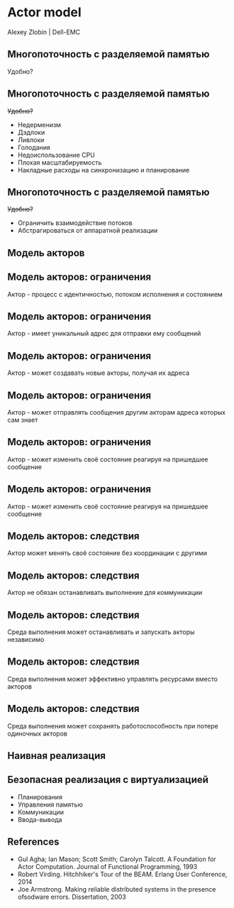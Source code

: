 [comment]: # (Set the theme:)
[comment]: # (THEME = simple)
[comment]: # (CODE_THEME = zenburn)
[comment]: # (The list of themes is at https://revealjs.com/themes/)
[comment]: # (The list of code themes is at https://highlightjs.org/)

[comment]: # "You can also use quotes instead of parenthesis"
[comment]: # "THEME = white"

[comment]: # (Pass optional settings to reveal.js:)
[comment]: # (controls: true)
[comment]: # (keyboard: true)
[comment]: # (markdown: { smartypants: true })
[comment]: # (hash: false)
[comment]: # (respondToHashChanges: false)
[comment]: # (Other settings are documented at https://revealjs.com/config/)


# Actor model
Alexey Zlobin | Dell-EMC

[comment]: # (!!!)
## Многопоточность с разделяемой памятью

Удобно?

[comment]: # (!!!)
## Многопоточность с разделяемой памятью

~~Удобно?~~

* Недерменизм
* Дэдлоки
* Ливлоки
* Голодания
* Недоиспользование CPU
* Плохая масштабируемость
* Накладные расходы на синхронизацию и планирование

[comment]: # (!!!)
## Многопоточность с разделяемой памятью

~~Удобно?~~

* Ограничить взаимодействие потоков
* Абстрагироваться от аппаратной реализации

[comment]: # (!!!)
## Модель акторов

[comment]: # (!!!)
## Модель акторов: ограничения

Актор - процесс с идентичностью, потоком исполнения и состоянием

[comment]: # (!!!)
## Модель акторов: ограничения

Актор - имеет уникальный адрес для отправки ему сообщений

[comment]: # (!!!)
## Модель акторов: ограничения

Актор - может создавать новые акторы, получая их адреса

[comment]: # (!!!)
## Модель акторов: ограничения

Актор - может отправлять сообщения другим акторам адреса которых сам знает

[comment]: # (!!!)
## Модель акторов: ограничения

Актор - может изменить своё состояние реагируя на пришедшее сообщение

[comment]: # (!!!)
## Модель акторов: ограничения

Актор - может изменить своё состояние реагируя на пришедшее сообщение

[comment]: # (!!!)
## Модель акторов: следствия

Актор может менять своё состояние без координации с другими

[comment]: # (!!!)
## Модель акторов: следствия

Актор не обязан останавливать выполнение для коммуникации

[comment]: # (!!!)
## Модель акторов: следствия

Среда выполнения может останавливать и запускать акторы независимо

[comment]: # (!!!)
## Модель акторов: следствия

Среда выполнения может эффективно управлять ресурсами вместо акторов

[comment]: # (!!!)
## Модель акторов: следствия

Среда выполнения может сохранять работоспособность при потере одиночных акторов

[comment]: # (!!!)
## Наивная реализация

[comment]: # (!!!)
## Безопасная реализация с виртуализацией

* Планирования
* Управления памятью
* Коммуникации
* Ввода-вывода

[comment]: # (!!!)
## References

- Gul Agha; Ian Mason; Scott Smith; Carolyn Talcott. A Foundation for Actor Computation. Journal of Functional Programming, 1993
- Robert Virding. Hitchhiker's Tour of the BEAM. Erlang User Conference, 2014
- Joe Armstrong. Making reliable distributed systems in the presence ofsodware errors. Dissertation, 2003